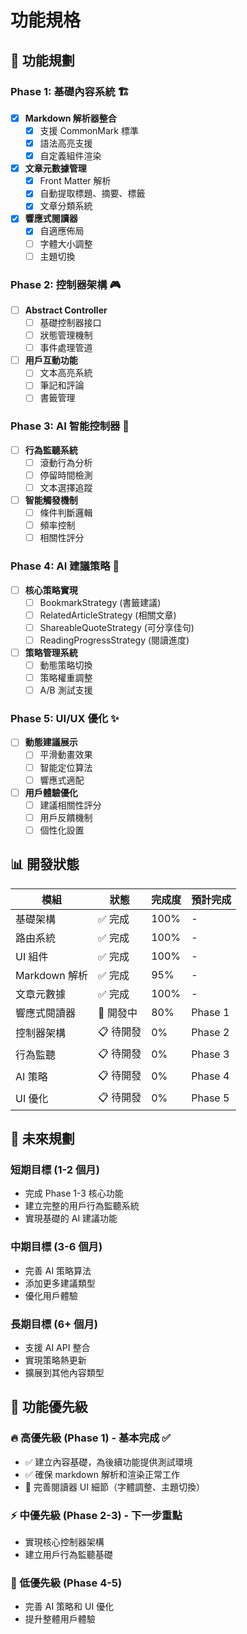 # 功能規格

## 🎯 功能規劃

### Phase 1: 基礎內容系統 🏗️
- [x] **Markdown 解析器整合**
  - [x] 支援 CommonMark 標準
  - [x] 語法高亮支援
  - [x] 自定義組件渲染
- [x] **文章元數據管理**
  - [x] Front Matter 解析
  - [x] 自動提取標題、摘要、標籤
  - [x] 文章分類系統
- [x] **響應式閱讀器**
  - [x] 自適應佈局
  - [ ] 字體大小調整
  - [ ] 主題切換

### Phase 2: 控制器架構 🎮
- [ ] **Abstract Controller**
  - [ ] 基礎控制器接口
  - [ ] 狀態管理機制
  - [ ] 事件處理管道
- [ ] **用戶互動功能**
  - [ ] 文本高亮系統
  - [ ] 筆記和評論
  - [ ] 書籤管理

### Phase 3: AI 智能控制器 🤖
- [ ] **行為監聽系統**
  - [ ] 滾動行為分析
  - [ ] 停留時間檢測
  - [ ] 文本選擇追蹤
- [ ] **智能觸發機制**
  - [ ] 條件判斷邏輯
  - [ ] 頻率控制
  - [ ] 相關性評分

### Phase 4: AI 建議策略 🧠
- [ ] **核心策略實現**
  - [ ] BookmarkStrategy (書籤建議)
  - [ ] RelatedArticleStrategy (相關文章)
  - [ ] ShareableQuoteStrategy (可分享佳句)
  - [ ] ReadingProgressStrategy (閱讀進度)
- [ ] **策略管理系統**
  - [ ] 動態策略切換
  - [ ] 策略權重調整
  - [ ] A/B 測試支援

### Phase 5: UI/UX 優化 ✨
- [ ] **動態建議展示**
  - [ ] 平滑動畫效果
  - [ ] 智能定位算法
  - [ ] 響應式適配
- [ ] **用戶體驗優化**
  - [ ] 建議相關性評分
  - [ ] 用戶反饋機制
  - [ ] 個性化設置

## 📊 開發狀態

| 模組 | 狀態 | 完成度 | 預計完成 |
|------|------|--------|----------|
| 基礎架構 | ✅ 完成 | 100% | - |
| 路由系統 | ✅ 完成 | 100% | - |
| UI 組件 | ✅ 完成 | 100% | - |
| Markdown 解析 | ✅ 完成 | 95% | - |
| 文章元數據 | ✅ 完成 | 100% | - |
| 響應式閱讀器 | 🚧 開發中 | 80% | Phase 1 |
| 控制器架構 | 📋 待開發 | 0% | Phase 2 |
| 行為監聽 | 📋 待開發 | 0% | Phase 3 |
| AI 策略 | 📋 待開發 | 0% | Phase 4 |
| UI 優化 | 📋 待開發 | 0% | Phase 5 |

## 🔮 未來規劃

### 短期目標 (1-2 個月)
- 完成 Phase 1-3 核心功能
- 建立完整的用戶行為監聽系統
- 實現基礎的 AI 建議功能

### 中期目標 (3-6 個月)
- 完善 AI 策略算法
- 添加更多建議類型
- 優化用戶體驗

### 長期目標 (6+ 個月)
- 支援 AI API 整合
- 實現策略熱更新
- 擴展到其他內容類型

## 🎯 功能優先級

### 🔥 高優先級 (Phase 1) - 基本完成 ✅
- ✅ 建立內容基礎，為後續功能提供測試環境
- ✅ 確保 markdown 解析和渲染正常工作
- 🚧 完善閱讀器 UI 細節（字體調整、主題切換）

### ⚡ 中優先級 (Phase 2-3) - 下一步重點
- 實現核心控制器架構
- 建立用戶行為監聽基礎

### 🎯 低優先級 (Phase 4-5)
- 完善 AI 策略和 UI 優化
- 提升整體用戶體驗 
